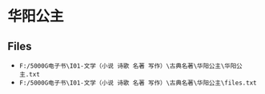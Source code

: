 # 华阳公主

## Files

- `F:/5000G电子书\I01-文学（小说 诗歌 名著 写作）\古典名著\华阳公主\华阳公主.txt`
- `F:/5000G电子书\I01-文学（小说 诗歌 名著 写作）\古典名著\华阳公主\files.txt`
